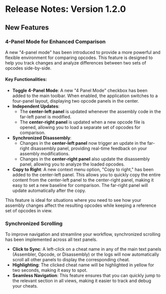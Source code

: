 # Release Notes: Version 1.2.0

## New Features

### 4-Panel Mode for Enhanced Comparison

A new "4-panel mode" has been introduced to provide a more powerful and flexible environment for comparing opcodes. This feature is designed to help you track changes and analyze differences between two sets of opcodes side-by-side.

#### Key Functionalities:

*   **Toggle 4-Panel Mode**: A new "4 Panel Mode" checkbox has been added to the main toolbar. When enabled, the application switches to a four-panel layout, displaying two opcode panels in the center.
*   **Independent Updates**:
    *   The **center-left panel** is updated whenever the assembly code in the far-left panel is modified.
    *   The **center-right panel** is updated when a new opcode file is opened, allowing you to load a separate set of opcodes for comparison.
*   **Synchronized Disassembly**:
    *   Changes in the **center-left panel** now trigger an update in the far-right disassembly panel, providing real-time feedback on your assembly modifications.
    *   Changes in the **center-right panel** also update the disassembly panel, allowing you to analyze the loaded opcodes.
*   **Copy to Right**: A new context menu option, "Copy to right," has been added to the center-left panel. This allows you to quickly copy the entire content from the center-left panel to the center-right panel, making it easy to set a new baseline for comparison. The far-right panel will update automatically after the copy.

This feature is ideal for situations where you need to see how your assembly changes affect the resulting opcodes while keeping a reference set of opcodes in view.

### Synchronized Scrolling

To improve navigation and streamline your workflow, synchronized scrolling has been implemented across all text panels.

*   **Click to Sync**: A left-click on a cheat name in any of the main text panels (Assembler, Opcode, or Disassembly) or the logs will now automatically scroll all other panels to display the corresponding cheat.
*   **Highlighting**: The clicked cheat name will be highlighted in yellow for two seconds, making it easy to spot.
*   **Seamless Navigation**: This feature ensures that you can quickly jump to the relevant section in all views, making it easier to track and debug your cheats.